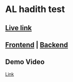 # AL hadith test

## [Live link]()

## [Frontend](https://github.com/moshiur01/al-hadith-task-frontend) | [Backend](https://github.com/moshiur01/al-hadish-task-backend)

## Demo Video

[Link](https://www.youtube.com/watch?v=mIVoD7-O4T4)
